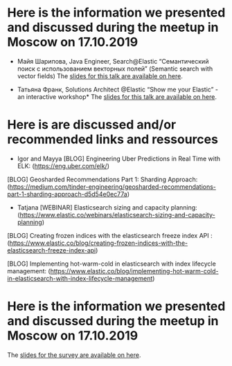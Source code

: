 # Here is the information we presented and discussed during the meetup in Moscow on 17.10.2019

* Майя Шарипова, Java Engineer, Search@Elastic “Семантический поиск с использованием векторных полей” (Semantic search with vector fields)
The [slides for this talk are available on here]().

* Татьяна Франк, Solutions Architect @Elastic “Show me your Elastic” - an interactive workshop*
The [slides for this talk are available on here]().

# Here is are discussed and/or recommended links and ressources
* Igor and Mayya
[BLOG] Engineering Uber Predictions in Real Time with ELK: (https://eng.uber.com/elk/)

[BLOG] Geosharded Recommendations Part 1: Sharding Approach: 
(https://medium.com/tinder-engineering/geosharded-recommendations-part-1-sharding-approach-d5d54e0ec77a)

* Tatjana
[WEBINAR] Elasticsearch sizing and capacity planning: 
(https://www.elastic.co/webinars/elasticsearch-sizing-and-capacity-planning)

[BLOG] Creating frozen indices with the elasticsearch freeze index API : 
(https://www.elastic.co/blog/creating-frozen-indices-with-the-elasticsearch-freeze-index-api)

[BLOG] Implementing hot-warm-cold in elasticsearch with index lifecycle management: 
(https://www.elastic.co/blog/implementing-hot-warm-cold-in-elasticsearch-with-index-lifecycle-management)


# Here is the information we presented and discussed during the meetup in Moscow on 17.10.2019
The [slides for the survey are available on here]().

